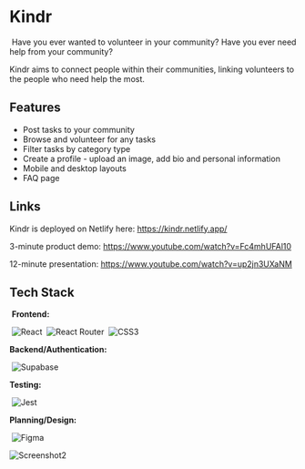 # Kindr

​
Have you ever wanted to volunteer in your community? Have you ever need help from your community?

Kindr aims to connect people within their communities, linking volunteers to the people who need help the most.

## Features​

- Post tasks to your community
- Browse and volunteer for any tasks
- Filter tasks by category type
- Create a profile - upload an image, add bio and personal information
- Mobile and desktop layouts
- FAQ page

## Links

Kindr is deployed on Netlify here: https://kindr.netlify.app/

3-minute product demo: https://www.youtube.com/watch?v=Fc4mhUFAl10

12-minute presentation: https://www.youtube.com/watch?v=up2jn3UXaNM

## Tech Stack

​
**Frontend:**

​
![React](https://img.shields.io/badge/react-%2320232a.svg?style=for-the-badge&logo=react&logoColor=%2361DAFB)
​
![React Router](https://img.shields.io/badge/React_Router-CA4245?style=for-the-badge&logo=react-router&logoColor=white)
​
![CSS3](https://img.shields.io/badge/css3-%231572B6.svg?style=for-the-badge&logo=css3&logoColor=white)
​

**Backend/Authentication:**

​
![Supabase](https://img.shields.io/badge/Supabase-3ECF8E?style=for-the-badge&logo=supabase&logoColor=white)
​

**Testing:**

​
![Jest](https://img.shields.io/badge/-jest-%23C21325?style=for-the-badge&logo=jest&logoColor=white)
​

**Planning/Design:**

​
![Figma](https://img.shields.io/badge/figma-%23F24E1E.svg?style=for-the-badge&logo=figma&logoColor=white)

![Screenshot2](/src/imgs/screenshots/Image2.jpg)

